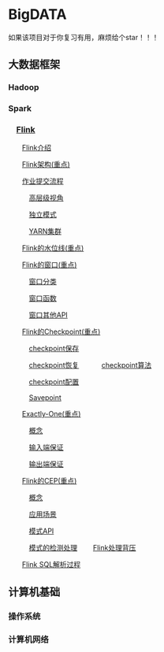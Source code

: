 # BigDATA


如果该项目对于你复习有用，麻烦给个star！！！



## 大数据框架

### Hadoop



### Spark



###  [Flink](https://github.com/GTyingzi/BigDATA/blob/main/大数据框架/Flink.md#0)

  [Flink介绍](https://github.com/GTyingzi/BigDATA/blob/main/大数据框架/Flink.md#1)

  [Flink架构(重点)](https://github.com/GTyingzi/BigDATA/blob/main/大数据框架/Flink.md#2)

  [作业提交流程](https://github.com/GTyingzi/BigDATA/blob/main/大数据框架/Flink.md#3)

   [高层级视角](https://github.com/GTyingzi/BigDATA/blob/main/大数据框架/Flink.md#4)

   [独立模式](https://github.com/GTyingzi/BigDATA/blob/main/大数据框架/Flink.md#5)

   [YARN集群](https://github.com/GTyingzi/BigDATA/blob/main/大数据框架/Flink.md#6)

  [Flink的水位线(重点)](https://github.com/GTyingzi/BigDATA/blob/main/大数据框架/Flink.md#7)

  [Flink的窗口(重点)](https://github.com/GTyingzi/BigDATA/blob/main/大数据框架/Flink.md#8)

   [窗口分类](https://github.com/GTyingzi/BigDATA/blob/main/大数据框架/Flink.md#9)

   [窗口函数](https://github.com/GTyingzi/BigDATA/blob/main/大数据框架/Flink.md#10)

   [窗口其他API](https://github.com/GTyingzi/BigDATA/blob/main/大数据框架/Flink.md#11)

  [Flink的Checkpoint(重点)](https://github.com/GTyingzi/BigDATA/blob/main/大数据框架/Flink.md#12)

   [checkpoint保存](https://github.com/GTyingzi/BigDATA/blob/main/大数据框架/Flink.md#13)

   [checkpoint恢复](https://github.com/GTyingzi/BigDATA/blob/main/大数据框架/Flink.md#14)
   [checkpoint算法](https://github.com/GTyingzi/BigDATA/blob/main/大数据框架/Flink.md#15)

   [checkpoint配置](https://github.com/GTyingzi/BigDATA/blob/main/大数据框架/Flink.md#16)

   [Savepoint](https://github.com/GTyingzi/BigDATA/blob/main/大数据框架/Flink.md#17)

  [Exactly-One(重点)](https://github.com/GTyingzi/BigDATA/blob/main/大数据框架/Flink.md#18)

   [概念](https://github.com/GTyingzi/BigDATA/blob/main/大数据框架/Flink.md#19)

   [输入端保证](https://github.com/GTyingzi/BigDATA/blob/main/大数据框架/Flink.md#20)

   [输出端保证](https://github.com/GTyingzi/BigDATA/blob/main/大数据框架/Flink.md#21)

  [Flink的CEP(重点)](https://github.com/GTyingzi/BigDATA/blob/main/大数据框架/Flink.md#22)

   [概念](https://github.com/GTyingzi/BigDATA/blob/main/大数据框架/Flink.md#23)

   [应用场景](https://github.com/GTyingzi/BigDATA/blob/main/大数据框架/Flink.md#24)

   [模式API](https://github.com/GTyingzi/BigDATA/blob/main/大数据框架/Flink.md#25)

   [模式的检测处理](https://github.com/GTyingzi/BigDATA/blob/main/大数据框架/Flink.md#26)
  [Flink处理背压](https://github.com/GTyingzi/BigDATA/blob/main/大数据框架/Flink.md#27)

  [Flink SQL解析过程](https://github.com/GTyingzi/BigDATA/blob/main/大数据框架/Flink.md#28)

## 计算机基础

### 操作系统

### 计算机网络
